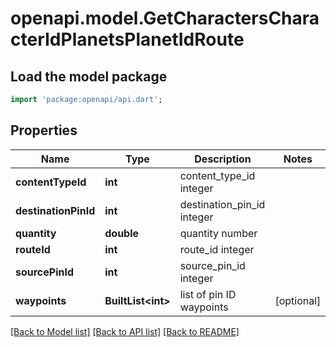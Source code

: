 # openapi.model.GetCharactersCharacterIdPlanetsPlanetIdRoute

## Load the model package
```dart
import 'package:openapi/api.dart';
```

## Properties
Name | Type | Description | Notes
------------ | ------------- | ------------- | -------------
**contentTypeId** | **int** | content_type_id integer | 
**destinationPinId** | **int** | destination_pin_id integer | 
**quantity** | **double** | quantity number | 
**routeId** | **int** | route_id integer | 
**sourcePinId** | **int** | source_pin_id integer | 
**waypoints** | **BuiltList&lt;int&gt;** | list of pin ID waypoints | [optional] 

[[Back to Model list]](../README.md#documentation-for-models) [[Back to API list]](../README.md#documentation-for-api-endpoints) [[Back to README]](../README.md)


